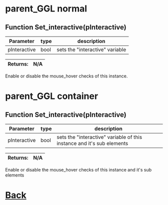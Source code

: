 # parent_GGL normal

## Function Set_interactive(pInteractive)

| Parameter   |  type   |              description                   |
|--           |       --|--                                          |
|   pInteractive      | bool  |      sets the "interactive" variable      |

| Returns:  | N/A |
|--         |                             --|

Enable or disable the mouse_hover checks of	this instance.

# parent_GGL container

## Function Set_interactive(pInteractive)

| Parameter   |  type   |              description                   |
|--           |       --|--                                          |
|   pInteractive      | bool  |      sets the "interactive" variable of this instance and it's sub elements      |

| Returns:  | N/A |
|--         |                             --|

Enable or disable the mouse_hover checks of	this instance and it's sub elements

# [Back](https://github.com/Ced30/GML-GUI-Library-GGL-Documentation/blob/main/API/Common_Methods.md)
